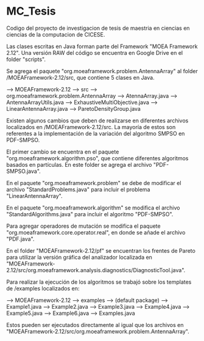 # MC_Tesis
Codigo del proyecto de investigacion de tesis de maestria en ciencias en ciencias de la computacion de CICESE.

Las clases escritas en Java forman parte del Framework "MOEA Framework 2.12". Una versión RAW del código se encuentra en Google Drive en el folder "scripts".

Se agrega el paquete "org.moeaframework.problem.AntennaArray" al folder /MOEAFramework-2.12/src, que contiene 5 clases en Java.

--> MOEAFramework-2.12
  --> src
      --> org.moeaframework.problem.AntennaArray
         --> AtennaArray.java
         --> AntennaArrayUtils.java
         --> ExhaustiveMultiObjective.java
         --> LinearAntennaArray.java
         --> ParetoDensityGroup.java


Existen algunos cambios que deben de realizarse en diferentes archivos localizados en /MOEAFramework-2.12/src. La mayoría de estos son referentes a la implementación de la variación del algoritmo SMPSO en PDF-SMPSO. 

El primer cambio se encuentra en el paquete "org.moeaframework.algorithm.pso", que contiene diferentes algoritmos basados en partículas. En este folder se agrega el archivo "PDF-SMPSO.java".

En el paquete "org.moeaframework.problem" se debe de modificar el archivo "StandardProblems.java" para incluir el problema "LinearAntennaArray". 

En el paquete "org.moeaframework.algorithm" se modifica el archivo "StandardAlgorithms.java" para incluir el algoritmo "PDF-SMPSO".

Para agregar operadores de mutación se modifica el paquete "org.moeaframework.core.operator.real", en donde se añade el archivo "PDF.java".

En el folder "MOEAFramework-2.12/pf" se encuentran los frentes de Pareto para utilizar la versión gráfica del analizador localizada en "MOEAFramework-2.12/src/org.moeaframework.analysis.diagnostics/DiagnosticTool.java".


Para realizar la ejecución de los algoritmos se trabajó sobre los templates de /examples localizados en:
 
 --> MOEAFramework-2.12
  --> examples
      --> (default package)
         --> Example1.java
         --> Example2.java
         --> Example3.java
         --> Example4.java
         --> Example5.java
         --> Example6.java
         --> Examples.java
         
Estos pueden ser ejecutados directamente al igual que los archivos en "MOEAFramework-2.12/src/org.moeaframework.problem.AntennaArray".
